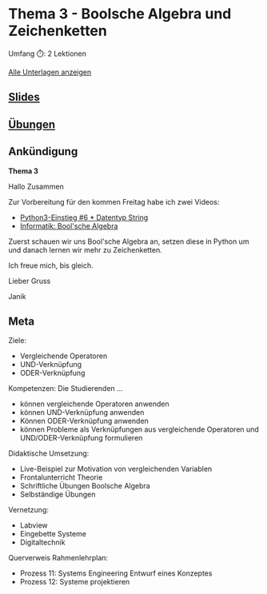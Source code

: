 # Thema 3 - Boolsche Algebra und Zeichenketten

Umfang ⏱️: 2 Lektionen

[Alle Unterlagen anzeigen](https://github.com/janikvonrotz/python.casa/tree/main/topic-3)

## [Slides](slides.md)  
## [Übungen](excercise.md)  
## Ankündigung

**Thema 3**

Hallo Zusammen

Zur Vorbereitung für den kommen Freitag habe ich zwei Videos:

* [Python3-Einstieg #6 * Datentyp String](https://youtu.be/CWQpPioHmSU)  
* [Informatik: Bool'sche Algebra](https://www.youtube.com/watch?v=P9NYIjupCbw)

Zuerst schauen wir uns Bool'sche Algebra an, setzen diese in Python um und danach lernen wir mehr zu Zeichenketten.

Ich freue mich, bis gleich.

Lieber Gruss

Janik

## Meta

Ziele:
* Vergleichende Operatoren
* UND-Verknüpfung
* ODER-Verknüpfung

Kompetenzen: Die Studierenden ...
* können vergleichende Operatoren anwenden
* können UND-Verknüpfung anwenden
* Können ODER-Verknüpfung anwenden
* können Probleme als Verknüpfungen aus vergleichende Operatoren und UND/ODER-Verknüpfung formulieren

Didaktische Umsetzung:
* Live-Beispiel zur Motivation von vergleichenden Variablen
* Frontalunterricht Theorie
* Schriftliche Übungen Boolsche Algebra
* Selbständige Übungen

Vernetzung:
* Labview
* Eingebette Systeme
* Digitaltechnik

Querverweis Rahmenlehrplan:
* Prozess 11: Systems Engineering Entwurf eines Konzeptes
* Prozess 12: Systeme projektieren
